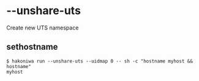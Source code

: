 # --unshare-uts

Create new UTS namespace

## sethostname

```console
$ hakoniwa run --unshare-uts --uidmap 0 -- sh -c "hostname myhost && hostname"
myhost

```
